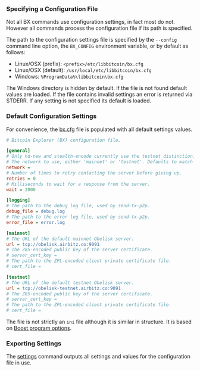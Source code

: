 ### Specifying a Configuration File
Not all BX commands use configuration settings, in fact most do not. However all commands process the configuration file if its path is specified.

The path to the configuration settings file is specified by the `--config` command line option, the `BX_CONFIG` environment variable, or by default as follows:

* Linux/OSX (prefix): `<prefix>/etc/libbitcoin/bx.cfg`
* Linux/OSX (default): `/usr/local/etc/libbitcoin/bx.cfg`
* Windows: `%ProgramData%\libbitcoin\bx.cfg`

The Windows directory is hidden by default. If the file is not found default values are loaded. If the file contains invalid settings an error is returned via STDERR. If any setting is not specified its default is loaded.

### Default Configuration Settings

For convenience, the [bx.cfg](https://github.com/libbitcoin/libbitcoin-explorer/blob/version2/data/bx.cfg) file is populated with all default settings values.
```ini
# Bitcoin Explorer (BX) configuration file.

[general]
# Only hd-new and stealth-encode currently use the testnet distinction, apart from swapping servers.
# The network to use, either 'mainnet' or 'testnet'. Defaults to match the build.
network = 
# Number of times to retry contacting the server before giving up.
retries = 0
# Milliseconds to wait for a response from the server.
wait = 2000

[logging]
# The path to the debug log file, used by send-tx-p2p.
debug_file = debug.log
# The path to the error log file, used by send-tx-p2p.
error_file = error.log

[mainnet]
# The URL of the default mainnet Obelisk server.
url = tcp://obelisk.airbitz.co:9091
# The Z85-encoded public key of the server certificate.
# server_cert_key = 
# The path to the ZPL-encoded client private certificate file.
# cert_file = 

[testnet]
# The URL of the default testnet Obelisk server.
url = tcp://obelisk-testnet.airbitz.co:9091
# The Z85-encoded public key of the server certificate.
# server_cert_key = 
# The path to the ZPL-encoded client private certificate file.
# cert_file = 
```

The file is not strictly an `ini` file although it is similar in structure. It is based on [Boost program options](http://www.boost.org/doc/libs/1_56_0/doc/html/program_options/overview.html#idp344521728).

### Exporting Settings
The [settings](bx-settings) command outputs all settings and values for the configuration file in use.